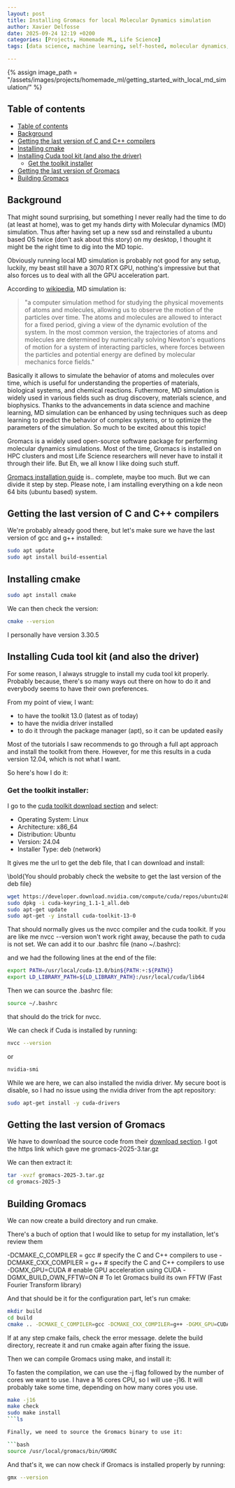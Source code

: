 ```yaml
---
layout: post
title: Installing Gromacs for local Molecular Dynamics simulation
author: Xavier Delfosse
date: 2025-09-24 12:19 +0200
categories: [Projects, Homemade ML, Life Science]
tags: [data science, machine learning, self-hosted, molecular dynamics, simulation]

---
```

{% assign image_path = "/assets/images/projects/homemade_ml/getting_started_with_local_md_simulation/" %}



## Table of contents
  - [Table of contents](#table-of-contents)
  - [Background](#background)
  - [Getting the last version of C and C++ compilers](#getting-the-last-version-of-c-and-c-compilers)
  - [Installing cmake](#installing-cmake)
  - [Installing Cuda tool kit (and also the driver)](#installing-cuda-tool-kit-and-also-the-driver)
    - [Get the toolkit installer](#get-the-toolkit-installer)
  - [Getting the last version of Gromacs](#getting-the-last-version-of-gromacs)
  - [Building Gromacs](#building-gromacs)




## Background


That might sound surprising, but something I never really had the time to do (at least at home), was to get my hands dirty with Molecular dynamics (MD) simulation. Thus after having set up a new ssd and reinstalled a ubuntu based OS twice (don't ask about this story) on my desktop, I thought it might be the right time to dig into the MD topic.

Obviously running local MD simulation is probably not good for any setup, luckily, my beast still have a 3070 RTX GPU, nothing's impressive but that also forces us to deal with all the GPU acceleration part.

According to [wikipedia](https://en.wikipedia.org/wiki/Molecular_dynamics), MD simulation is:
> "a computer simulation method for studying the physical movements of atoms and molecules, allowing us to observe the motion of the particles over time. The atoms and molecules are allowed to interact for a fixed period, giving a view of the dynamic evolution of the system. In the most common version, the trajectories of atoms and molecules are determined by numerically solving Newton's equations of motion for a system of interacting particles, where forces between the particles and potential energy are defined by molecular mechanics force fields."

Basically it allows to simulate the behavior of atoms and molecules over time, which is useful for understanding the properties of materials, biological systems, and chemical reactions. Futhermore, MD simulation is widely used in various fields such as drug discovery, materials science, and biophysics. Thanks to the advancements in data science and machine learning, MD simulation can be enhanced by using techniques such as deep learning to predict the behavior of complex systems, or to optimize the parameters of the simulation. So much to be excited about this topic!


Gromacs is a widely used open-source software package for performing molecular dynamics simulations. Most of the time, Gromacs is installed on HPC clusters and most Life Science researchers will never have to install it through their life. But Eh, we all know I like doing such stuff.

[Gromacs installation guide](manual.gromacs.org/current/install-guide/index.html) is.. complete, maybe too much. But we can divide it step by step. Please note, I am installing everything on a kde neon 64 bits (ubuntu based) system.

## Getting the last version of C and C++ compilers

We're probably already good there, but let's make sure we have the last version of gcc and g++ installed:

```bash
sudo apt update
sudo apt install build-essential
```

## Installing cmake


```bash
sudo apt install cmake
```

We can then check the version:

```bash
cmake --version
```
I personally have version 3.30.5

## Installing Cuda tool kit (and also the driver)

For some reason, I always struggle to install my cuda tool kit properly. Probably because, there's so many ways out there on how to do it and everybody seems to have their own preferences.

From my point of view, I want:
- to have the toolkit 13.0 (latest as of today)
- to have the nvidia driver installed
- to do it through the package manager (apt), so it can be updated easily

Most of the tutorials I saw recommends to go through a full apt approach and install the toolkit from there. However, for me this results in a cuda version 12.04, which is not what I want.

So here's how I do it:

### Get the toolkit installer:

I go to the [cuda toolkit download section](https://developer.nvidia.com/cuda-downloads) and select:
- Operating System: Linux
- Architecture: x86_64
- Distribution: Ubuntu
- Version: 24.04
- Installer Type: deb (network)

It gives me the url to get the deb file, that I can download and install:

\bold{You should probably check the website to get the last version of the deb file}

```bash
wget https://developer.download.nvidia.com/compute/cuda/repos/ubuntu2404/x86_64/cuda-keyring_1.1-1_all.deb
sudo dpkg -i cuda-keyring_1.1-1_all.deb
sudo apt-get update
sudo apt-get -y install cuda-toolkit-13-0
```
That should normally gives us the nvcc compiler and the cuda toolkit. If you are like me nvcc --version won't work right away, because the path to cuda is not set. We can add it to our .bashrc file (nano ~/.bashrc):

and we had the following lines at the end of the file:

```bash
export PATH=/usr/local/cuda-13.0/bin${PATH:+:${PATH}}
export LD_LIBRARY_PATH=${LD_LIBRARY_PATH}:/usr/local/cuda/lib64
```

Then we can source the .bashrc file:

```bash
source ~/.bashrc
```
that should do the trick for nvcc.

We can check if Cuda is installed by running:

```bash
nvcc --version
```
or

```bash
nvidia-smi
```

While we are here, we can also installed the nvidia driver. My secure boot is disable, so I had no issue using the nvidia driver from the apt repository:

```bash
sudo apt-get install -y cuda-drivers
```


## Getting the last version of Gromacs

We have to download the source code from their [download section](https://manual.gromacs.org/current/download.html). I got the https link which gave me gromacs-2025-3.tar.gz

We can then extract it:

```bash
tar -xvzf gromacs-2025-3.tar.gz
cd gromacs-2025-3

```
## Building Gromacs

We can now create a build directory and run cmake.

There's a buch of option that I would like to setup for my installation, let's review them

-DCMAKE_C_COMPILER = gcc # specify the C and C++ compilers to use
-DCMAKE_CXX_COMPILER = g++ # specify the C and C++ compilers to use
-DGMX_GPU=CUDA # enable GPU acceleration using CUDA
-DGMX_BUILD_OWN_FFTW=ON # To let Gromacs build its own FFTW (Fast Fourier Transform library) 



And that should be it for the configuration part, let's run cmake:

```bash
mkdir build
cd build
cmake .. -DCMAKE_C_COMPILER=gcc -DCMAKE_CXX_COMPILER=g++ -DGMX_GPU=CUDA -DGMX_BUILD_OWN_FFTW=ON 
```

If at any step cmake fails, check the error message. delete the build directory, recreate it and run cmake again after fixing the issue.

Then we can compile Gromacs using make, and install it:

To fasten the compilation, we can use the -j flag followed by the number of cores we want to use. I have a 16 cores CPU, so I will use -j16. It will probably take some time, depending on how many cores you use.

```bash
make -j16
make check
sudo make install
```ls

Finally, we need to source the Gromacs binary to use it:

```bash
source /usr/local/gromacs/bin/GMXRC
```

And that's it, we can now check if Gromacs is installed properly by running:

```bash
gmx --version
```